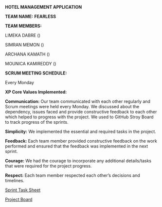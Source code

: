 **HOTEL MANAGEMENT APPLICATION**


**TEAM NAME:** **FEARLESS**


**TEAM MEMBERS:**    


 LIMEKA DABRE ()

 SIMRAN MEMON ()

 ARCHANA KAMATH ()

 MOUNICA KAMIREDDY ()
                     
              
**SCRUM MEETING SCHEDULE:**

Every Monday



**XP Core Values Implemented:**

**Communication:** Our team communicated with each other regularly and Scrum meetings were held every Monday. We discussed about the dependency, issues faced and provide constructive feedback to each other which helped to progress with the project. We used to GitHub Stroy Board to track progress of the sprints.


**Simplicity:** We implemented the essential and required tasks in the project.


**Feedback:** Each team member provided constructive feedback on the work performed and ensured that the feedback was implemented in the next sprint.


**Courage:** We had the courage to incorporate any additional details/tasks that were required for the project progress.


**Respect:** Each team member respected each other’s decisions and timelines.



[Sprint Task Sheet](https://docs.google.com/spreadsheets/d/1i8eWHIbbdOpVVJ7bxTmMopMeG-g3bVmW/edit#gid=882345882)

[Project Board](https://github.com/orgs/gopinathsjsu/projects/11?fullscreen=true)

